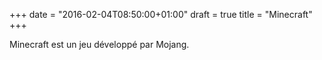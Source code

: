 +++
date = "2016-02-04T08:50:00+01:00"
draft = true
title = "Minecraft"
+++

Minecraft est un jeu développé par Mojang.

